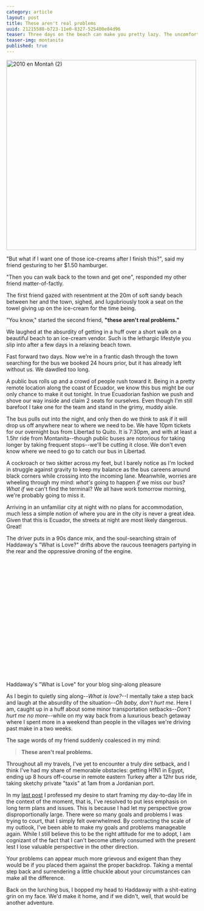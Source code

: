 ```yaml
---
category: article
layout: post
title: These aren't real problems
uuid: 21215588-b723-11e0-8327-525400e84d96
teaser: Three days on the beach can make you pretty lazy. The uncomfortable bus ride back from the beach combined with some 90s eurodance pop apparently sparks revelations. 
teaser-img: montanita
published: true 
---
```


<a href="http://www.flickr.com/photos/apofica/4926676049/" title="2010 en Montañ (2) by Jorge Luis Perez, on Flickr"><img src="http://farm5.static.flickr.com/4140/4926676049_a068c8f2dc.jpg" width="500" alt="2010 en Montañ (2)"></a>

"But what if I want one of those ice-creams after I finish this?", said my friend gesturing to her $1.50 hamburger.

"Then you can walk back to the town and get one", responded my other friend matter-of-factly.

The first friend gazed with resentment at the 20m of soft sandy beach between her and the town, sighed, and lugubriously took a seat on the towel giving up on the ice-cream for the time being.

"You know," started the second friend, **"these aren't real problems."**

We laughed at the absurdity of getting in a huff over a short walk on a beautiful beach to an ice-cream vendor. Such is the lethargic lifestyle you slip into after a few days in a relaxing beach town.
 
Fast forward two days. Now we're in a frantic dash through the town searching for the bus we booked 24 hours prior, but it has already left without us. We dawdled too long.

A public bus rolls up and a crowd of people rush toward it. Being in a pretty remote location along the coast of Ecuador, we know this bus might be our only chance to make it out tonight. In true Ecuadorian fashion we push and shove our way inside and claim 2 seats for ourselves. Even though I'm still barefoot I take one for the team and stand in the grimy, muddy aisle. 

The bus pulls out into the night, and only then do we think to ask if it will drop us off anywhere near to where we need to be. We have 10pm tickets for our overnight bus from Libertad to Quito. It is 7:30pm, and with at least a 1.5hr ride from Montanita--though public buses are notorious for taking longer by taking frequent stops--we'll be cutting it close.  We don't even know where we need to go to catch our bus in Libertad.

A cockroach or two skitter across my feet, but I barely notice as I'm locked in struggle against gravity to keep my balance as the bus careens around black corners while crossing into the incoming lane. Meanwhile, worries are wheeling through my mind: *what's* going to happen *if* we miss our bus? *What if* we can't find the terminal? We all have work tomorrow morning, we're probably going to miss it.

Arriving in an unfamiliar city at night with no plans for accommodation, much less a simple notion of where you are in the city is never a great idea. Given that this is Ecuador, the streets at night are most likely dangerous. Great!

The driver puts in a 90s dance mix, and the soul-searching strain of Haddaway's "What is Love?" drifts above the raucous teenagers partying in the rear and the oppressive droning of the engine. 

<div class="caption"><object style="height: 305px; width: 500px"><param name="movie" value="http://www.youtube.com/v/0YXuq25BMVI?version=3"><param name="allowFullScreen" value="true"><param name="allowScriptAccess" value="always"><embed src="http://www.youtube.com/v/0YXuq25BMVI?version=3" type="application/x-shockwave-flash" allowfullscreen="true" allowScriptAccess="always" width="500" height="305"></object>
<p>Haddaway's "What is Love" for your blog sing-along pleasure</p>
</div>

As I begin to quietly sing along--*What is love?*--I mentally take a step back and laugh at the absurdity of the situation--*Oh baby, don't hurt me*. Here I am, caught up in a huff about some minor transportation setbacks--*Don't hurt me no more*--while on my way back from a luxurious beach getaway where I spent more in a weekend than people in the villages we're driving past make in a two weeks.

The sage words of my friend suddenly coalesced in my mind:

<blockquote><strong>These aren't real problems.</strong></blockquote>

Throughout all my travels, I've yet to encounter a truly dire setback, and I think I've had my share of memorable obstacles: getting H1N1 in Egypt, ending up 8 hours off-course in remote eastern Turkey after a 12hr bus ride, taking sketchy private "taxis" at 1am from a Jordanian port.

In my [last post][comingout] I professed my desire to start framing my day-to-day life in the context of the moment, that is, I've resolved to put less emphasis on long term plans and issues. This is because I had let my perspective grow disproportionally large. There were so many goals and problems I was trying to court, that I simply felt overwhelmed. By contracting the scale of my outlook, I've been able to make my goals and problems manageable again. While I still believe this to be the right attitude for me to adopt, I am cognizant of the fact that I can't become utterly consumed with the present lest I lose valuable perspective in the other direction.

Your problems can appear much more grievous and exigent than they would be if you placed them against the proper backdrop. Taking a mental step back and surrendering a little chuckle about your circumstances can make all the difference. 

Back on the lurching bus, I bopped my head to Haddaway with a shit-eating grin on my face. We'd make it home, and if we didn't, well, that would be another adventure. 

[comingout]: http://elusivetruth.net/2011/07/23/coming-out-so-to-speak.html

